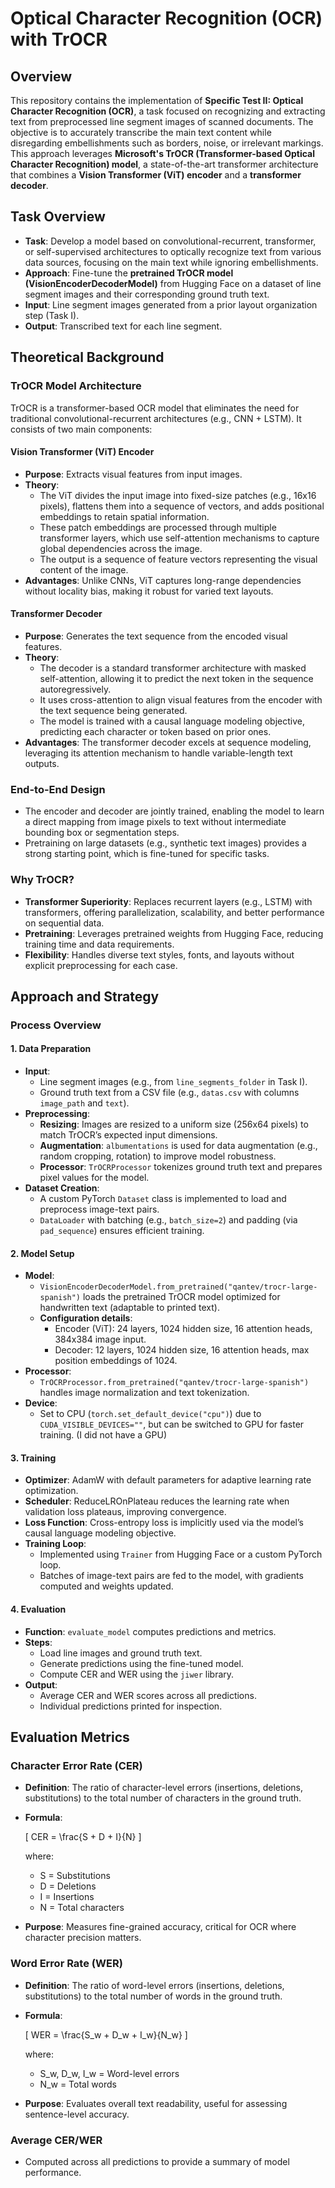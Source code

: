 # Optical Character Recognition (OCR) with TrOCR

## Overview
This repository contains the implementation of **Specific Test II: Optical Character Recognition (OCR)**, a task focused on recognizing and extracting text from preprocessed line segment images of scanned documents. The objective is to accurately transcribe the main text content while disregarding embellishments such as borders, noise, or irrelevant markings. This approach leverages **Microsoft's TrOCR (Transformer-based Optical Character Recognition) model**, a state-of-the-art transformer architecture that combines a **Vision Transformer (ViT) encoder** and a **transformer decoder**.

## Task Overview
- **Task**: Develop a model based on convolutional-recurrent, transformer, or self-supervised architectures to optically recognize text from various data sources, focusing on the main text while ignoring embellishments.
- **Approach**: Fine-tune the **pretrained TrOCR model (VisionEncoderDecoderModel)** from Hugging Face on a dataset of line segment images and their corresponding ground truth text.
- **Input**: Line segment images generated from a prior layout organization step (Task I).
- **Output**: Transcribed text for each line segment.

## Theoretical Background

### TrOCR Model Architecture
TrOCR is a transformer-based OCR model that eliminates the need for traditional convolutional-recurrent architectures (e.g., CNN + LSTM). It consists of two main components:

#### Vision Transformer (ViT) Encoder
- **Purpose**: Extracts visual features from input images.
- **Theory**:
  - The ViT divides the input image into fixed-size patches (e.g., 16x16 pixels), flattens them into a sequence of vectors, and adds positional embeddings to retain spatial information.
  - These patch embeddings are processed through multiple transformer layers, which use self-attention mechanisms to capture global dependencies across the image.
  - The output is a sequence of feature vectors representing the visual content of the image.
- **Advantages**: Unlike CNNs, ViT captures long-range dependencies without locality bias, making it robust for varied text layouts.

#### Transformer Decoder
- **Purpose**: Generates the text sequence from the encoded visual features.
- **Theory**:
  - The decoder is a standard transformer architecture with masked self-attention, allowing it to predict the next token in the sequence autoregressively.
  - It uses cross-attention to align visual features from the encoder with the text sequence being generated.
  - The model is trained with a causal language modeling objective, predicting each character or token based on prior ones.
- **Advantages**: The transformer decoder excels at sequence modeling, leveraging its attention mechanism to handle variable-length text outputs.

### End-to-End Design
- The encoder and decoder are jointly trained, enabling the model to learn a direct mapping from image pixels to text without intermediate bounding box or segmentation steps.
- Pretraining on large datasets (e.g., synthetic text images) provides a strong starting point, which is fine-tuned for specific tasks.

### Why TrOCR?
- **Transformer Superiority**: Replaces recurrent layers (e.g., LSTM) with transformers, offering parallelization, scalability, and better performance on sequential data.
- **Pretraining**: Leverages pretrained weights from Hugging Face, reducing training time and data requirements.
- **Flexibility**: Handles diverse text styles, fonts, and layouts without explicit preprocessing for each case.

## Approach and Strategy

### Process Overview
#### 1. Data Preparation
- **Input**:
  - Line segment images (e.g., from `line_segments_folder` in Task I).
  - Ground truth text from a CSV file (e.g., `datas.csv` with columns `image_path` and `text`).
- **Preprocessing**:
  - **Resizing**: Images are resized to a uniform size (256x64 pixels) to match TrOCR’s expected input dimensions.
  - **Augmentation**: `albumentations` is used for data augmentation (e.g., random cropping, rotation) to improve model robustness.
  - **Processor**: `TrOCRProcessor` tokenizes ground truth text and prepares pixel values for the model.
- **Dataset Creation**:
  - A custom PyTorch `Dataset` class is implemented to load and preprocess image-text pairs.
  - `DataLoader` with batching (e.g., `batch_size=2`) and padding (via `pad_sequence`) ensures efficient training.

#### 2. Model Setup
- **Model**:
  - `VisionEncoderDecoderModel.from_pretrained("qantev/trocr-large-spanish")` loads the pretrained TrOCR model optimized for handwritten text (adaptable to printed text).
  - **Configuration details**:
    - Encoder (ViT): 24 layers, 1024 hidden size, 16 attention heads, 384x384 image input.
    - Decoder: 12 layers, 1024 hidden size, 16 attention heads, max position embeddings of 1024.
- **Processor**:
  - `TrOCRProcessor.from_pretrained("qantev/trocr-large-spanish")` handles image normalization and text tokenization.
- **Device**:
  - Set to CPU (`torch.set_default_device("cpu")`) due to `CUDA_VISIBLE_DEVICES=""`, but can be switched to GPU for faster training. (I did not have a GPU)

#### 3. Training
- **Optimizer**: AdamW with default parameters for adaptive learning rate optimization.
- **Scheduler**: ReduceLROnPlateau reduces the learning rate when validation loss plateaus, improving convergence.
- **Loss Function**: Cross-entropy loss is implicitly used via the model’s causal language modeling objective.
- **Training Loop**:
  - Implemented using `Trainer` from Hugging Face or a custom PyTorch loop.
  - Batches of image-text pairs are fed to the model, with gradients computed and weights updated.

#### 4. Evaluation
- **Function**: `evaluate_model` computes predictions and metrics.
- **Steps**:
  - Load line images and ground truth text.
  - Generate predictions using the fine-tuned model.
  - Compute CER and WER using the `jiwer` library.
- **Output**:
  - Average CER and WER scores across all predictions.
  - Individual predictions printed for inspection.

## Evaluation Metrics
### Character Error Rate (CER)
- **Definition**: The ratio of character-level errors (insertions, deletions, substitutions) to the total number of characters in the ground truth.
- **Formula**:
  
  \[ CER = \frac{S + D + I}{N} \]
  
  where:
  - S = Substitutions
  - D = Deletions
  - I = Insertions
  - N = Total characters
- **Purpose**: Measures fine-grained accuracy, critical for OCR where character precision matters.

### Word Error Rate (WER)
- **Definition**: The ratio of word-level errors (insertions, deletions, substitutions) to the total number of words in the ground truth.
- **Formula**:
  
  \[ WER = \frac{S_w + D_w + I_w}{N_w} \]
  
  where:
  - S_w, D_w, I_w = Word-level errors
  - N_w = Total words
- **Purpose**: Evaluates overall text readability, useful for assessing sentence-level accuracy.

### Average CER/WER
- Computed across all predictions to provide a summary of model performance.
